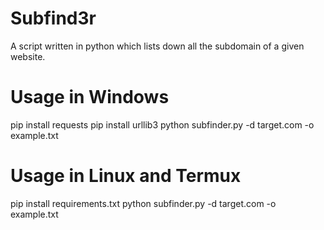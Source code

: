 # Subfind3r
A script written in python which lists down all the subdomain of a given website.

# Usage in Windows
pip install requests
pip install urllib3
python subfinder.py -d target.com -o example.txt


# Usage in Linux and Termux 
pip install requirements.txt
python subfinder.py -d target.com -o example.txt
